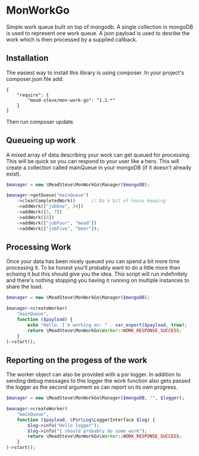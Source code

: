 MonWorkGo
=========

Simple work queue built on top of mongodb. A single collection in mongoDB is used to represent one work queue. A json payload is used to desribe the work which is then processed by a supplied callback.

## Installation
The easiest way to install this library is using composer. In your project's composer.json file add:

    {
        "require": {
            "mead-steve/mon-work-go": "1.1.*"
        }
    }
Then run composer update.

## Queueing up work
A mixed array of data describing your work can get queued for processing. This will be quick so you can respond to your user like a hero. This will create a collection called mainQueue in your mongoDB (if it doesn't already exist).

```php
$manager = new \MeadSteve\MonWorkGo\Manager($mongoDB);

$manager->getQueue("mainQueue")
    ->clearCompletedWork()      // Do a bit of house keeping
    ->addWork(["jobOne", 34])
    ->addWork([5, 7])
    ->addWork([8])
    ->addWork(["jobFour", "mead"])
    ->addWork(["jobFive", "beer"]);
```

## Processing Work
Once your data has been nicely queued you can spend a bit more time processing it. To be honest you'll probably want to do a little more than echoing it but this should give you the idea. This script will run indefinitely and there's nothing stopping you having it running on multiple instances to share the load.

```php
$manager = new \MeadSteve\MonWorkGo\Manager($mongoDB);

$manager->createWorker(
    "mainQueue",
    function ($payload) {
        echo "Hello. I'm working on: " . var_export($payload, true);
        return \MeadSteve\MonWorkGo\Worker::WORK_RESPONSE_SUCCESS;
    }
)->start();
```

## Reporting on the progess of the work
The worker object can also be provided with a psr logger. In addition to sending debug messages to this logger the work function also gets passed the logger as the second argument so can report on its own progress.

```php
$manager = new \MeadSteve\MonWorkGo\Manager($mongoDB, "", $logger);

$manager->createWorker(
    "mainQueue",
    function ($payload, \Psr\Log\LoggerInterface $log) {
        $log->info("Hello logger");
        $log->info("I should probably do some work");
        return \MeadSteve\MonWorkGo\Worker::WORK_RESPONSE_SUCCESS;
    }
)->start();
```

